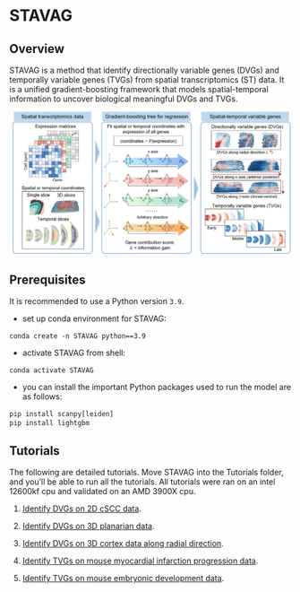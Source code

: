 # STAVAG

## Overview
STAVAG is a method that identify directionally variable genes (DVGs) and temporally variable genes (TVGs) from spatial transcriptomics (ST) data. It is a unified gradient-boosting framework that models spatial-temporal information to uncover biological meaningful DVGs and TVGs.

![](./STAVAG_overview.png)

## Prerequisites
It is recommended to use a Python version  `3.9`.
* set up conda environment for STAVAG:
```
conda create -n STAVAG python==3.9
```
* activate STAVAG from shell:
```
conda activate STAVAG
```

* you can install the important Python packages used to run the model are as follows: 
```
pip install scanpy[leiden]
pip install lightgbm
```

## Tutorials
The following are detailed tutorials. Move STAVAG into the Tutorials folder, and you’ll be able to run all the tutorials. All tutorials were ran on an intel 12600kf cpu and validated on an AMD 3900X cpu.

1. [Identify DVGs on 2D cSCC data](./Tutorials/Case_I_STAVAG_on_2D_cSCC_data.ipynb).

2. [Identify DVGs on 3D planarian data](./Tutorials/Case_II_STAVAG_on_3D_planarian_data.ipynb).

3. [Identify DVGs on 3D cortex data along radial direction](./Tutorials/Case_III_STAVAG_on_STARmap_3D_cortex.ipynb).

4. [Identify TVGs on mouse myocardial infarction progression data](./Tutorials/Case_IV_STAVAG_on_mouse_myocardial_infarction_progression_data.ipynb).

5. [Identify TVGs on mouse embryonic development data](./Tutorials/Case_V_STAVAG_on_mouse_embryonic_development_data.ipynb).
